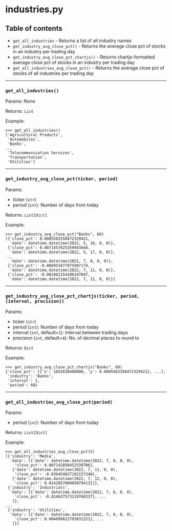 # industries.py
## Table of contents
- `get_all_industries` - Returns a list of all industry names
- `get_industry_avg_close_pct()` - Returns the average close pct of stocks in an industry per trading day
- `get_industry_avg_close_pct_chartjs()` - Returns chartjs-formatted average close pct of stocks in an industry per trading day
- `get_all_industries_avg_close_pct()` - Returns the average close pct of stocks of all industries per trading day

---
### `get_all_industries()`
Params: None

Returns: `List`

Example:
```
>>> get_all_industries()
['Agricultural Products',
 'Automobiles',
 'Banks',
...
 'Telecommunication Services',
 'Transportation',
 'Utilities']
```

---
### `get_industry_avg_close_pct(ticker, period)`
Params:
* ticker (`str`)
* period (`int`): Number of days from today

Returns: `List[Dict]`

Example:
```
>>> get_industry_avg_close_pct("Banks", 60)
[{'close_pct': 0.0005583350472329421,
  'date': datetime.datetime(2022, 5, 16, 0, 0)},
 {'close_pct': 0.0071457625359943044,
  'date': datetime.datetime(2022, 5, 17, 0, 0)},
...
  'date': datetime.datetime(2022, 7, 8, 0, 0)},
 {'close_pct': -0.006953477975907174,
  'date': datetime.datetime(2022, 7, 11, 0, 0)},
 {'close_pct': -0.001862154106347047,
  'date': datetime.datetime(2022, 7, 12, 0, 0)}]
```

---
### `get_industry_avg_close_pct_chartjs(ticker, period, [interval, precision])`
Params:
* ticker (`str`)
* period (`int`): Number of days from today
* interval (`int`, default=`1`): Interval between trading days
* precision (`int`, default=`4`): No. of decimal places to round to

Returns: `Dict`

Example:
```
>>> get_industry_avg_close_pct_chartjs("Banks", 60)
{'close_pct': [{'x': 1652630400000, 'y': 0.0005583350472329421}, ...],
 'industry': 'Banks',
 'interval': 1,
 'period': 60}
```

---
### `get_all_industries_avg_close_pct(period)`
Params:
* period (`int`): Number of days from today

Returns: `List[Dict]`

Example:
```
>>> get_all_industries_avg_close_pct(5)
[{'industry': 'Media',
  'data': [{'date': datetime.datetime(2022, 7, 8, 0, 0),
    'close_pct': 0.007142850452539706},
   {'date': datetime.datetime(2022, 7, 11, 0, 0),
    'close_pct': -0.036454027192157346},
   {'date': datetime.datetime(2022, 7, 12, 0, 0),
    'close_pct': 0.014285700905079413}]},
 {'industry': 'Industrials',
  'data': [{'date': datetime.datetime(2022, 7, 8, 0, 0),
    'close_pct': -0.014637573119768337}, ...
   ]},
...
 {'industry': 'Utilities',
  'data': [{'date': datetime.datetime(2022, 7, 8, 0, 0),
    'close_pct': 0.004099622793031221}, ...
   ]}]
```